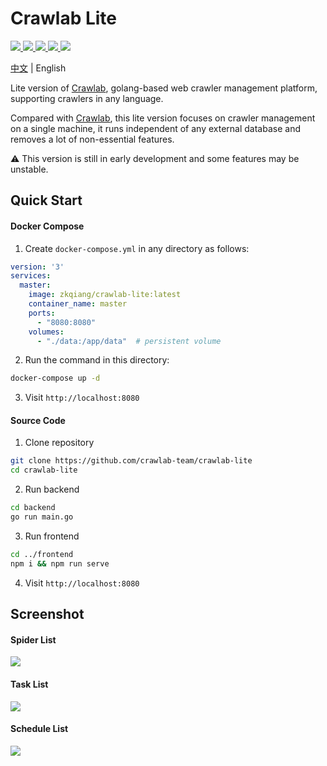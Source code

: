 # Crawlab Lite

<p>
  <a href="https://hub.docker.com/r/zkqiang/crawlab-lite" target="_blank">
    <img src="https://img.shields.io/docker/pulls/zkqiang/crawlab-lite?label=pulls&logo=docker">
  </a>
  <a href="https://github.com/crawlab-team/crawlab-lite/commits/master" target="_blank">
    <img src="https://img.shields.io/github/last-commit/crawlab-team/crawlab-lite.svg">
  </a>
  <a href="https://github.com/crawlab-team/crawlab-lite/issues?q=is%3Aissue+is%3Aopen+label%3Abug" target="_blank">
    <img src="https://img.shields.io/github/issues/crawlab-team/crawlab-lite/bug.svg?label=bugs&color=red">
  </a>
  <a href="https://github.com/crawlab-team/crawlab-lite/issues?q=is%3Aissue+is%3Aopen+label%3Aenhancement" target="_blank">
    <img src="https://img.shields.io/github/issues/crawlab-team/crawlab-lite/enhancement.svg?label=enhancements&color=cyan">
  </a>
  <a href="https://github.com/crawlab-team/crawlab-lite/blob/master/LICENSE" target="_blank">
    <img src="https://img.shields.io/github/license/crawlab-team/crawlab-lite.svg">
  </a>
</p>

[中文](https://github.com/crawlab-team/crawlab-lite/blob/master/README-zh.md) | English

Lite version of [Crawlab](https://github.com/crawlab-team/crawlab), golang-based web crawler management platform, supporting crawlers in any language.

Compared with [Crawlab](https://github.com/crawlab-team/crawlab), this lite version focuses on crawler management on a single machine, it runs independent of any external database and removes a lot of non-essential features.

:warning: This version is still in early development and some features may be unstable.

## Quick Start

#### Docker Compose

1. Create `docker-compose.yml` in any directory as follows:

```yaml
version: '3'
services:
  master:
    image: zkqiang/crawlab-lite:latest
    container_name: master
    ports:
      - "8080:8080"
    volumes:
      - "./data:/app/data"  # persistent volume
```

2. Run the command in this directory:

```bash
docker-compose up -d
```

3. Visit `http://localhost:8080`

#### Source Code

1. Clone repository

```bash
git clone https://github.com/crawlab-team/crawlab-lite
cd crawlab-lite
```

2. Run backend

```bash
cd backend
go run main.go
```

3. Run frontend

```bash
cd ../frontend
npm i && npm run serve
```

4. Visit `http://localhost:8080`

## Screenshot

#### Spider List

![](https://github.com/crawlab-team/crawlab-docs/blob/master/assets/images/lite-spider-list.png)

#### Task List

![](https://github.com/crawlab-team/crawlab-docs/blob/master/assets/images/lite-task-list.png)

#### Schedule List

![](https://github.com/crawlab-team/crawlab-docs/blob/master/assets/images/lite-schedule-list.png)
